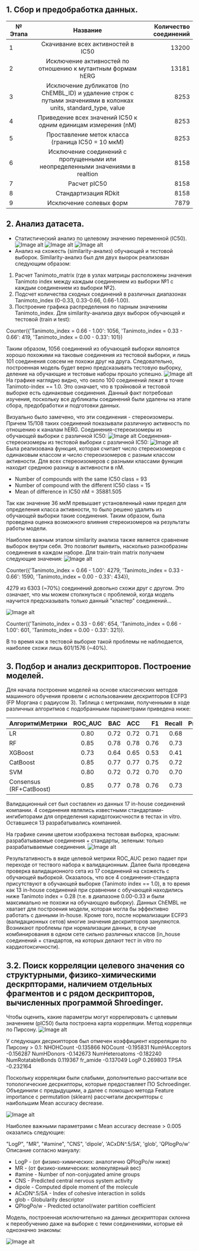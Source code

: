 
## 1. Сбор и предобработка данных. ##

| № Этапа    | Название               | Количество соединений |
| ------------- |:------------------:| -----:|
| 1    | Скачивание всех активностей в IC50   | 13200|
| 2     | Исключение активностей по отношению к мутантным формам hERG |	13181 |
| 3  | Исключение дубликатов (по ChEMBL_ID) и удаление строк с путыми значениями в колонках units, standard_type, value  | 8253 |
| 4  | Приведение всех значений IC50 к одним единицам измерения (nM)  | 8253 |
| 5  | Проставление меток класса (граница IC50 = 10 мкМ)| 8253 |
| 6  | Исключение соединений с пропущенными или неопределенными значениями в realtion  | 8158 |
| 7  | Расчет pIC50  | 8158 |
| 8  |  	Стандартизация RDkit | 8158 |
| 9  |  	Исключение солевых форм |	7879 |

## 2. Анализ датасета. ##
  - Статистический анализ по целевому значению переменной (IC50).
 ![Image alt](https://github.com/ElinaSmall/hERg_model/raw/main/images/df_stat.JPG)    ![Image alt](https://github.com/ElinaSmall/hERg_model/raw/main/images/train_stat.JPG)
 ![Image alt](https://github.com/ElinaSmall/hERg_model/raw/main/images/test_stat.JPG)
  - Анализ на схожесть (similarity-анализ) обучающей и тестовой выборок. Similarity-анализ был для двух выорок реализован следующим образом:
  1. Расчет Tanimoto_matrix (где в узлах матрицы расположены значения Tanimoto index между каждым соединением из выборки №1 с каждым соединением из выборки №2).
  2. Подсчет количества сходных соединений в различных диапазонах Tanimoto_index (0-0.33, 0.33-0.66, 0.66-1.00).
  3. Построение графика распределения по парным значениям Tanimoto_index.
  Для similarity-анализа двух выборок обучающей и тестовой (train и test):
  
  Counter({'Tanimoto_index = 0.66 - 1.00': 1056, 'Tanimoto_index = 0.33 - 0.66': 419, 'Tanimoto_index = 0.00 - 0.33': 101})
  
  Таким образом, 1056 соединений из обучающей выборки явлюятся хорошо похожими на таковые соединения из тестовой выборки, и лишь 101 соединения совсем не похожи друг на друга. Следовательно, построенная модель будет верно предсказывать тестовую выборку, деление на обучающие и тестовые наборы прошло успешно. 
  ![Image alt](https://github.com/ElinaSmall/hERg_model/raw/main/images/test-train-sim-matrix.JPG)
  На графике наглядно видно, что около 100 соединений лежат в точке Tanimoto-index == 1.0. Это означает, что в трэйновой и тестовой выборке есть одинаковые соединения. Данный факт потребовал изучения, поскольку все дубликаты соединений были удалены на этапе сбора, предобработки и подготовки данных.
  
  Визуально было замечено, что эти соединения - стереоизомеры. Причем 15/108 таких соединений показывали различную активность по отношению к каналам hERG. 
  Соединения-стереоизомеры из обучающей выборки с различной IC50:
  ![Image alt](https://github.com/ElinaSmall/hERg_model/raw/main/images/pairs_stereoisomers_diff_train.JPG)
  Соединения-стереоизомеры из тестовой выборки с различной IC50:
  ![Image alt](https://github.com/ElinaSmall/hERg_model/raw/main/images/pairs_stereoisom_diff_test.JPG)
  Была реализована функция, которая считает число стереоизомеров с одинаковым классом и число стереоизомеров с разным классом активности. Для всех стереоизомеров с разными классами функция находит среднюю разницу в активности в nM. 
  - Number of compounds with the same IC50 class = 93
  - Number of compound with the different IC50 class = 15
  - Mean of difference in IC50 nM = 35881.505

Так как значение 36 мкМ превышает установленный нами предел для определения класса активности, то было решено удалить из обучающей выборки такие соединения. 
Таким образом, была проведена оценка возможного влияния стереоизомеров на результаты работы модели.

Наиболее важным этапом similarity анализа также является сравнение выборок внутри себя. Это позволит выявить, насколько разнообразны соединения в каждом наборе. 
Для train-train matrix получаем следующие значения: 
![Image alt](https://github.com/ElinaSmall/hERg_model/raw/main/images/train-train_matrix.JPG)

Counter({'Tanimoto_index = 0.66 - 1.00': 4279, 'Tanimoto_index = 0.33 - 0.66': 1590, 'Tanimoto_index = 0.00 - 0.33': 434}), 

4279 из 6303 (~70%) соединений довольно схожи друг с другом. Это означает, что мы можем столкнуться с проблемой, когда модель научится предсказывать только данный "кластер" соединений...

![Image alt](https://github.com/ElinaSmall/hERg_model/raw/main/images/test-test_matrix.JPG)

Counter({'Tanimoto_index = 0.33 - 0.66': 654, 'Tanimoto_index = 0.66 - 1.00': 601, 'Tanimoto_index = 0.00 - 0.33': 321}). 

В то время как в тестовой выборке такой проблемы не наблюдается, наиболее схожи лишь 601/1576 (~40%).

## 3. Подбор и анализ дескрипторов. Построение моделей. ##
Для начала построение моделей на основе классических методов машинного обучения провели с использованием дескрипторов ECFP3 (FP Моргана с радиусом 3).
Таблица с метриками, полученными в ходе различных алгоритмов с подобранными параметрами приведена ниже:


| Алгоритм\Метрики | ROC_AUC | BAC| ACC | F1 | Recall | Precision |
| --------------------|:-------:| -----:|-----:|-----:|-----:|-----:|
| LR | 0.80 | 0.72 | 0.72 | 0.71 | 0.68 | 0.74 |
| RF | 0.85 | 0.78 | 0.78 | 0.76 | 0.73 | 0.79 |
| XGBoost | 0.73 | 0.64 | 0.65 | 0.53 | 0.41 | 0.74 |
| CatBoost | 0.85 | 0.77 | 0.77 | 0.75 | 0.72 | 0.78 |
| SVM | 0.80 | 0.72 | 0.72 | 0.70 | 0.70 | 0.70 |
| Consensus (RF+CatBoost)| 0.85 | 0.77 | 0.78 | 0.76 | 0.73 | 0.78 |

Валидационный сет был составлен из данных 17 in-house соединений компании. 4 соединения являлись известными стандартами-ингибиторами для определения каридотокисчности в тестах in vitro. Оставшиеся 13 разрабатывались компанией.

На графике синим цветом изображена тестовая выборка, красным: разрабатываемые соединения + стандарты, зеленым: только разрабатываемые соединения. 
![Image alt](https://github.com/ElinaSmall/hERg_model/raw/main/images/ROC_AUC_4.JPG)

Результативность в виде целевой метрики ROC_AUC резко падает при переходе от тествого набора к валидационным. Далее была проведена проверка валидационного сета из 17 соединений на схожесть с обучающей выборкой. Оказалось, что все 4 соединения-стандарта присутствуют в обучающей выборке (Tanimoto index == 1.0), в то время как 13 in-house соединений при сравнении с обучающей находились ниже Tanimoto index = 0.28 (т.е. в диапазоне 0.00-0.33 и были максимально не похожи на обучающую выборку). Данных ChEMBL не хватает для построения модели, которая могла бы эффективно работать c данными in-house. Кроме того, после нормализации ECFP3 (валидационных сетов) многие значения дескрипторов зануляются. Возникают проблемы при нормализации данных, в случае комбинирования в одном сете сильно различных классов (in_house соединений + стандартов, на которых делают тест in vitro по кардиотоксичности). 

## 3.2. Поиск корреляции целевого значения со структурными, физико-химическими дескрпторами, наличием отдельных фрагментов и с рядом дескрипторов, вычисленных программой Shroedinger. ##
Чтобы оценить, какие параметры могут коррелировать с целевым значением (pIC50) была построена карта корреляции. Метод корреляци по Пирсону. 
![Image alt](https://github.com/ElinaSmall/hERg_model/raw/main/images/SNS_correlation.JPG)

У следующих десркипторов был отмечен коэффициент корреляции по Пирсону > 0.1:
NHOHCount           -0.135866
NOCount             -0.195831
NumHAcceptors       -0.156287
NumHDonors          -0.142673
NumHeteroatoms      -0.182240
NumRotatableBonds    0.119367
fr_amide            -0.137049
LogP                 0.269803
TPSA                -0.232164

Поскольку корреляции были слабыми, дополнительно рассчитали все топологические десркипторы, которые предоставляет ПО Schroedinger. Объединили с предыдущими, а далее с помощью метода Feature importance с permutation (sklearn) рассчитали дескрипторы с наибольшим Mean accuracy decrease. 

![Image alt](https://github.com/ElinaSmall/hERg_model/raw/main/images/feature_permutation.JPG)

Наиболее важными параметрами с Mean accuracy decrease > 0.005 оказались следующие:

"LogP", "MR", "#amine", "CNS", 'dipole', 'ACxDN^.5/SA', 'glob', 'QPlogPo/w'
Описание согласно мануалу:
  - LogP - (от физико-химических: аналогично QPlogPo/w ниже)
  - MR - (от физико-химических: молекулярный вес)
  - #amine - Number of non-conjugated amine groups
  - CNS - Predicted central nervous system activity
  - dipole - Computed dipole moment of the molecule
  - ACxDN^.5/SA - Index of cohesive interaction in solids
  - glob - Globularity descriptor
  - QPlogPo/w - Predicted octanol/water partition coefficient

Модель, построенная исключительно на данных дескрипторах склонна к переобучению даже на выборке с теми соединениями, которые ей однозначно знакомы:

![Image alt](https://github.com/ElinaSmall/hERg_model/raw/main/images/schroed_roc_auc.JPG)
